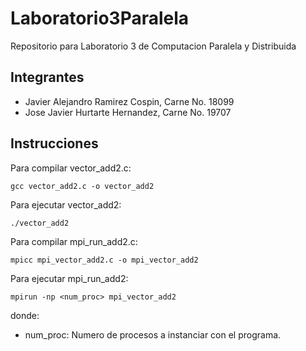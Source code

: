 # Laboratorio3Paralela

Repositorio para Laboratorio 3 de Computacion Paralela y Distribuida

## Integrantes

- Javier Alejandro Ramirez Cospin, Carne No. 18099
- Jose Javier Hurtarte Hernandez, Carne No. 19707

## Instrucciones

Para compilar vector_add2.c:

```
gcc vector_add2.c -o vector_add2
```

Para ejecutar vector_add2:

```
./vector_add2
```

Para compilar mpi_run_add2.c:

```
mpicc mpi_vector_add2.c -o mpi_vector_add2
```

Para ejecutar mpi_run_add2:

```
mpirun -np <num_proc> mpi_vector_add2
```

donde:
 
 - num_proc: Numero de procesos a instanciar con el programa.
